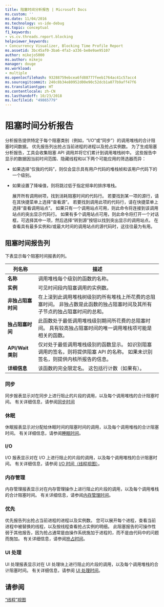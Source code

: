 ```yaml
---
title: 阻塞时间分析报告 | Microsoft Docs
ms.custom: ''
ms.date: 11/04/2016
ms.technology: vs-ide-debug
ms.topic: conceptual
f1_keywords:
- vs.cv.threads.report.blocking
helpviewer_keywords:
- Concurrency Visualizer, Blocking Time Profile Report
ms.assetid: 3bc45af0-3ba6-4fa3-a336-be8e9ae95107
author: mikejo5000
ms.author: mikejo
manager: douge
ms.workload:
- multiple
ms.openlocfilehash: 93288759ebcea6fd88777feeb1764ac41c57acc4
ms.sourcegitcommit: 240c8b34e80952d00e90c52dcb1a077b9aff47f6
ms.translationtype: HT
ms.contentlocale: zh-CN
ms.lasthandoff: 10/23/2018
ms.locfileid: "49865779"
---
```

# <a name="blocking-time-profile-report"></a>阻塞时间分析报告
分析报告提供特定于每个阻塞类别（例如，“I/O”或“同步”）的调用堆栈的合计阻塞时间数据。 优先报告列出抢占当前进程的进程以及抢占实例数。 为了生成阻塞分析报告，工具会收集阻塞 API 调用并将它们累计到调用堆栈树中。 这些报告中显示的数据因当前时间范围、隐藏线程和以下两个可能应用的筛选器而异：  
  
- 如果选择“仅我的代码”，则仅会显示具有用户代码的堆栈帧和该用户代码下的一个级别。  
  
- 如果设置了降噪值，则将跳过低于指定频率的排序堆栈。  
  
  展开所有调用树项，找到消耗阻塞时间的代码行。 若要找到某一项的源行，请在其快捷菜单上选择“查看源”。 若要找到调用此项的代码行，请在快捷菜单上选择“查看调用站点”。 如果只有一个调用站点可用，则此命令将连接到该调用站点的突出显示代码行。 如果有多个调用站点可用，则此命令将打开一个对话框，可选择其中一项，然后选择“转到源”按钮以找到突出显示的调用站点。 在查看具有最多实例和/或最大时间的调用站点的源代码时，这往往最为有用。  
  
## <a name="blocking-time-report-columns"></a>阻塞时间报告列  
 下表显示每个阻塞时间报表的列。  
  
|列名称|描述|  
|-----------------|-----------------|  
|**名称**|调用堆栈每个级别的函数的名称。|  
|**实例**|可见时间段内阻塞调用的实例数。|  
|**非独占阻塞时间**|在上滚到此调用堆栈树级别的所有堆栈上所花费的总阻塞时间。 非独占数是此函数的独占阻塞时间及其所有子节点的独占阻塞时间的总和。|  
|**独占阻塞时间**|此函数处于最低调用堆栈级别期间所花费的总阻塞时间。 具有较高独占阻塞时间的唯一调用堆栈项可能是相关的函数。|  
|**API/Wait 类别**|仅对处于最低调用堆栈级别的函数显示。 如识别阻塞调用的签名，则将提供阻塞 API 的名称。 如果未识别签名，则提供内核所报告的信息。|  
|**详细信息**|该函数的完全限定名。 这包括行计数（如果有）。|  
  
### <a name="synchronization"></a>同步  
 同步报表显示对在同步上进行阻止的片段的调用，以及每个调用堆栈的合计阻塞时间。 有关详细信息，请参阅[同步时间](../profiling/synchronization-time.md)  
  
### <a name="sleep"></a>休眠  
 休眠报表显示对分配给休眠时间的阻塞时间的调用，以及每个调用堆栈的合计阻塞时间。 有关详细信息，请参阅[睡眠时间](../profiling/sleep-time.md)。  
  
### <a name="io"></a>I/O  
 I/O 报表显示对在 I/O 上进行阻止的片段的调用，以及每个调用堆栈的合计阻塞时间。 有关详细信息，请参阅 [I/O 时间（线程视图）](../profiling/i-o-time-threads-view.md)。  
  
### <a name="memory-management"></a>内存管理  
 内存管理报表显示对在内存管理操作上进行阻止的片段的调用，以及每个调用堆栈的合计阻塞时间。 有关详细信息，请参阅[内存管理时间](../profiling/memory-management-time.md)。  
  
### <a name="preemption"></a>优先  
 优先报告列出抢占当前进程的进程以及实例数。  您可以展开每个进程，查看当前进程中被替换的线程，以及按线程查看抢占实例的明细。 此阻塞报告的可操作性弱于其他报告，因为抢占通常是由操作系统施加于进程的，而不是由代码中的问题而施加。 有关详细信息，请参阅[抢占时间](../profiling/preemption-time.md)。  
  
### <a name="ui-processing"></a>UI 处理  
 UI 处理报表显示对在 UI 处理块上进行阻止的片段的调用，以及每个调用堆栈的合计阻塞时间。 有关详细信息，请参阅 [UI 处理时间](../profiling/ui-processing-time.md)。  
  
## <a name="see-also"></a>请参阅  
 [“线程”视图](../profiling/threads-view-parallel-performance.md)